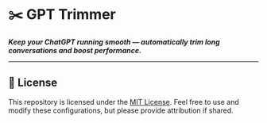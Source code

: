 # ✂️ GPT Trimmer

***Keep your ChatGPT running smooth — automatically trim long conversations and boost performance.***

---

## 📜 License

This repository is licensed under the [MIT License](LICENSE). Feel free to use and modify these configurations, but please provide attribution if shared.
